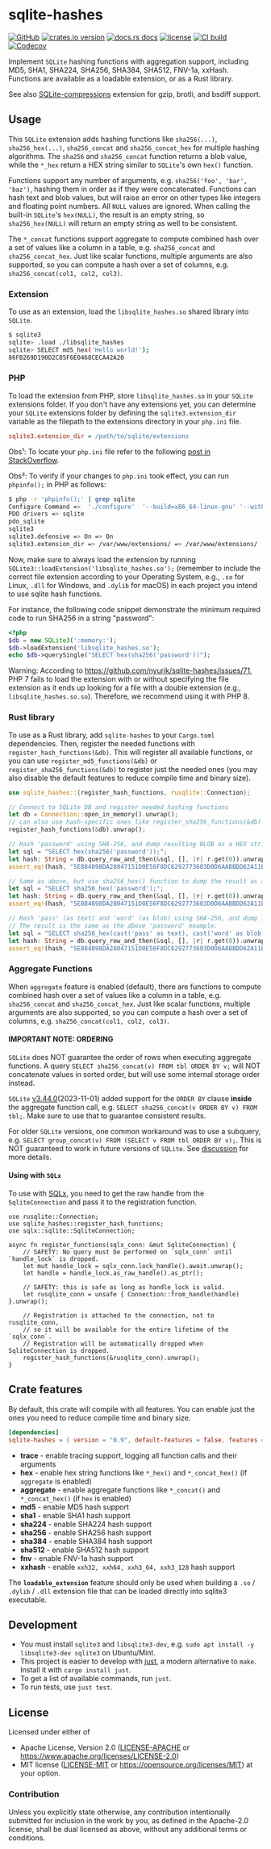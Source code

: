 # sqlite-hashes

[![GitHub](https://img.shields.io/badge/github-sqlite--hashes-8da0cb?logo=github)](https://github.com/nyurik/sqlite-hashes)
[![crates.io version](https://img.shields.io/crates/v/sqlite-hashes.svg)](https://crates.io/crates/sqlite-hashes)
[![docs.rs docs](https://docs.rs/sqlite-hashes/badge.svg)](https://docs.rs/sqlite-hashes)
[![license](https://img.shields.io/crates/l/sqlite-hashes.svg)](https://github.com/nyurik/sqlite-hashes/blob/main/LICENSE-APACHE)
[![CI build](https://github.com/nyurik/sqlite-hashes/actions/workflows/ci.yml/badge.svg)](https://github.com/nyurik/sqlite-hashes/actions)
[![Codecov](https://img.shields.io/codecov/c/github/nyurik/sqlite-hashes)](https://app.codecov.io/gh/nyurik/sqlite-hashes)

Implement `SQLite` hashing functions with aggregation support, including MD5, SHA1, SHA224, SHA256, SHA384, SHA512,
FNV-1a, xxHash. Functions are available as a loadable extension, or as a Rust library.

See also [SQLite-compressions](https://github.com/nyurik/sqlite-compressions) extension for gzip, brotli, and bsdiff support.

## Usage

This `SQLite` extension adds hashing functions like `sha256(...)`, `sha256_hex(...)`, `sha256_concat`
and `sha256_concat_hex` for multiple hashing algorithms. The `sha256` and `sha256_concat` function returns a blob value,
while the `*_hex` return a HEX string similar to `SQLite`'s own `hex()` function.

Functions support any number of arguments, e.g. `sha256('foo', 'bar', 'baz')`, hashing them in order as if they were
concatenated. Functions can hash text and blob values, but will raise an error on other types like integers and floating
point numbers. All `NULL` values are ignored. When calling the built-in `SQLite`'s `hex(NULL)`, the result is an empty
string, so `sha256_hex(NULL)` will return an empty string as well to be consistent.

The `*_concat` functions support aggregate to compute combined hash over a set of values like a column in a table,
e.g. `sha256_concat` and `sha256_concat_hex`. Just like scalar functions, multiple arguments are also supported, so you
can compute a hash over a set of columns, e.g. `sha256_concat(col1, col2, col3)`.

### Extension

To use as an extension, load the `libsqlite_hashes.so` shared library into `SQLite`.

```bash
$ sqlite3
sqlite> .load ./libsqlite_hashes
sqlite> SELECT md5_hex('Hello world!');
86FB269D190D2C85F6E0468CECA42A20
```

### PHP

To load the extension from PHP, store `libsqlite_hashes.so` in your `SQLite` extensions folder. If you don't have any extensions yet, you can determine your `SQLite` extensions folder by defining the `sqlite3.extension_dir` variable as the filepath to the extensions directory in your `php.ini` file.

```ini
sqlite3.extension_dir = /path/to/sqlite/extensions
```

Obs¹: To locate your `php.ini` file refer to the following [post in StackOverflow](https://stackoverflow.com/questions/8684609/where-can-i-find-php-ini).

Obs²: To verify if your changes to `php.ini` took effect, you can run `phpinfo();` in PHP as follows:

```bash
$ php -r 'phpinfo();' | grep sqlite
Configure Command =>  './configure'  '--build=x86_64-linux-gnu' '--with-config-file-path=/usr/local/etc/php' '--with-config-file-scan-dir=/usr/local/etc/php/conf.d' '--enable-option-checking=fatal' '--with-mhash' '--with-pic' '--enable-mbstring' '--enable-mysqlnd' '--with-password-argon2' '--with-sodium=shared' '--with-pdo-sqlite=/usr' '--with-sqlite3=/usr' '--with-curl' '--with-iconv' '--with-openssl' '--with-readline' '--with-zlib' '--disable-phpdbg' '--with-pear' '--with-libdir=lib/x86_64-linux-gnu' '--disable-cgi' '--with-apxs2' 'build_alias=x86_64-linux-gnu' 'PHP_UNAME=Linux - Docker' 'PHP_BUILD_PROVIDER=https://github.com/docker-library/php'
PDO drivers => sqlite
pdo_sqlite
sqlite3
sqlite3.defensive => On => On
sqlite3.extension_dir => /var/www/extensions/ => /var/www/extensions/
```

Now, make sure to always load the extension by running `SQLite3::loadExtension('libsqlite_hashes.so');` (remember to include the correct file extension according to your Operating System, e.g., `.so` for Linux, `.dll` for Windows, and `.dylib` for macOS) in each project you intend to use sqlite hash functions.

For instance, the following code snippet demonstrate the minimum required code to run SHA256 in a string "password":

```php
<?php
$db = new SQLite3(':memory:');
$db->loadExtension('libsqlite_hashes.so');
echo $db->querySingle("SELECT hex(sha256('password'))");
```

Warning: According to <https://github.com/nyurik/sqlite-hashes/issues/71>, PHP 7 fails to load the extension with or without specifying the file extension as it ends up looking for a file with a double extension (e.g., `libsqlite_hashes.so.so`). Therefore, we recommend using it with PHP 8.

### Rust library

To use as a Rust library, add `sqlite-hashes` to your `Cargo.toml` dependencies. Then, register the needed functions
with `register_hash_functions(&db)`. This will register all available functions, or you can
use `register_md5_functions(&db)` or `register_sha256_functions(&db)` to register just the needed ones (you may also
disable the default features to reduce compile time and binary size).

```rust
use sqlite_hashes::{register_hash_functions, rusqlite::Connection};

// Connect to SQLite DB and register needed hashing functions
let db = Connection::open_in_memory().unwrap();
// can also use hash-specific ones like register_sha256_functions(&db)
register_hash_functions(&db).unwrap();

// Hash 'password' using SHA-256, and dump resulting BLOB as a HEX string
let sql = "SELECT hex(sha256('password'));";
let hash: String = db.query_row_and_then(&sql, [], |r| r.get(0)).unwrap();
assert_eq!(hash, "5E884898DA28047151D0E56F8DC6292773603D0D6AABBDD62A11EF721D1542D8");

// Same as above, but use sha256_hex() function to dump the result as a HEX string directly
let sql = "SELECT sha256_hex('password');";
let hash: String = db.query_row_and_then(&sql, [], |r| r.get(0)).unwrap();
assert_eq!(hash, "5E884898DA28047151D0E56F8DC6292773603D0D6AABBDD62A11EF721D1542D8");

// Hash 'pass' (as text) and 'word' (as blob) using SHA-256, and dump it as a HEX string
// The result is the same as the above 'password' example.
let sql = "SELECT sha256_hex(cast('pass' as text), cast('word' as blob));";
let hash: String = db.query_row_and_then(&sql, [], |r| r.get(0)).unwrap();
assert_eq!(hash, "5E884898DA28047151D0E56F8DC6292773603D0D6AABBDD62A11EF721D1542D8");
```

### Aggregate Functions

When `aggregate` feature is enabled (default), there are functions to compute combined hash over a set of
values like a column in a table, e.g. `sha256_concat` and `sha256_concat_hex`. Just like scalar functions, multiple
arguments are also supported, so you can compute a hash over a set of columns, e.g. `sha256_concat(col1, col2, col3)`.

#### IMPORTANT NOTE: ORDERING

`SQLite` does NOT guarantee the order of rows when executing aggregate functions. A
query `SELECT sha256_concat(v) FROM tbl ORDER BY v;` will NOT concatenate values in sorted order, but will use some
internal storage order instead.

`SQLite` [v3.44.0](https://www.sqlite.org/changes.html#version_3_44_0)(2023-11-01) added support for the
`ORDER BY` clause
**inside** the aggregate function call, e.g. `SELECT sha256_concat(v ORDER BY v) FROM tbl;`. Make sure to use that to
guarantee consistent results.

For older `SQLite` versions, one common workaround was to use a subquery,
e.g. `SELECT group_concat(v) FROM (SELECT v FROM tbl ORDER BY v);`. This is
NOT guaranteed to work in future versions of `SQLite`. See [discussion](https://sqlite.org/forum/info/a49d9c4083b5350c)
for more details.

#### Using with `SQLx`

To use with [SQLx](https://crates.io/crates/sqlx), you need to get the raw handle from the
`SqliteConnection` and pass it to the registration function.

```rust,ignore
use rusqlite::Connection;
use sqlite_hashes::register_hash_functions;
use sqlx::sqlite::SqliteConnection;

async fn register_functions(sqlx_conn: &mut SqliteConnection) {
    // SAFETY: No query must be performed on `sqlx_conn` until `handle_lock` is dropped.
    let mut handle_lock = sqlx_conn.lock_handle().await.unwrap();
    let handle = handle_lock.as_raw_handle().as_ptr();

    // SAFETY: this is safe as long as handle_lock is valid.
    let rusqlite_conn = unsafe { Connection::from_handle(handle) }.unwrap();

    // Registration is attached to the connection, not to rusqlite_conn,
    // so it will be available for the entire lifetime of the `sqlx_conn`.
    // Registration will be automatically dropped when SqliteConnection is dropped.
    register_hash_functions(&rusqlite_conn).unwrap();
}
```

## Crate features

By default, this crate will compile with all features. You can enable just the ones you need to reduce compile time and
binary size.

```toml
[dependencies]
sqlite-hashes = { version = "0.9", default-features = false, features = ["hex", "aggregate", "sha256"] }
```

* **trace** - enable tracing support, logging all function calls and their arguments
* **hex** - enable hex string functions like `*_hex()` and `*_concat_hex()` (if `aggregate` is enabled)
* **aggregate** - enable aggregate functions like `*_concat()` and `*_concat_hex()` (if `hex` is enabled)
* **md5** - enable MD5 hash support
* **sha1** - enable SHA1 hash support
* **sha224** - enable SHA224 hash support
* **sha256** - enable SHA256 hash support
* **sha384** - enable SHA384 hash support
* **sha512** - enable SHA512 hash support
* **fnv** - enable FNV-1a hash support
* **xxhash** - enable `xxh32, xxh64, xxh3_64, xxh3_128` hash support

The **`loadable_extension`** feature should only be used when building
a `.so` / `.dylib` / `.dll` extension file that can be loaded directly into sqlite3 executable.

## Development

* You must install `sqlite3` and `libsqlite3-dev`, e.g. `sudo apt install -y libsqlite3-dev sqlite3` on Ubuntu/Mint.
* This project is easier to develop with [just](https://github.com/casey/just#readme), a modern alternative to `make`.
  Install it with `cargo install just`.
* To get a list of available commands, run `just`.
* To run tests, use `just test`.

## License

Licensed under either of

* Apache License, Version 2.0 ([LICENSE-APACHE](LICENSE-APACHE) or <https://www.apache.org/licenses/LICENSE-2.0>)
* MIT license ([LICENSE-MIT](LICENSE-MIT) or <https://opensource.org/licenses/MIT>)
  at your option.

### Contribution

Unless you explicitly state otherwise, any contribution intentionally
submitted for inclusion in the work by you, as defined in the
Apache-2.0 license, shall be dual licensed as above, without any
additional terms or conditions.
